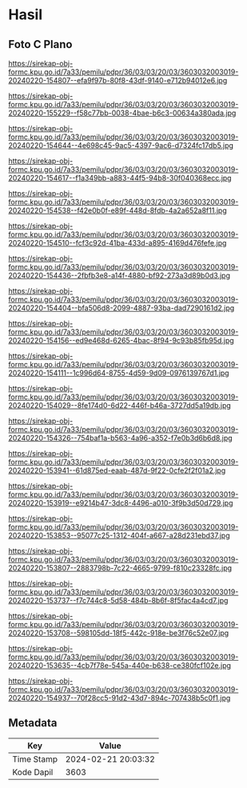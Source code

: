 # Hasil

## Foto C Plano

https://sirekap-obj-formc.kpu.go.id/7a33/pemilu/pdpr/36/03/03/20/03/3603032003019-20240220-154807--efa9f97b-80f8-43df-9140-e712b94012e6.jpg

https://sirekap-obj-formc.kpu.go.id/7a33/pemilu/pdpr/36/03/03/20/03/3603032003019-20240220-155229--f58c77bb-0038-4bae-b6c3-00634a380ada.jpg

https://sirekap-obj-formc.kpu.go.id/7a33/pemilu/pdpr/36/03/03/20/03/3603032003019-20240220-154644--4e698c45-9ac5-4397-9ac6-d7324fc17db5.jpg

https://sirekap-obj-formc.kpu.go.id/7a33/pemilu/pdpr/36/03/03/20/03/3603032003019-20240220-154617--f1a349bb-a883-44f5-94b8-30f040368ecc.jpg

https://sirekap-obj-formc.kpu.go.id/7a33/pemilu/pdpr/36/03/03/20/03/3603032003019-20240220-154538--f42e0b0f-e89f-448d-8fdb-4a2a652a8f11.jpg

https://sirekap-obj-formc.kpu.go.id/7a33/pemilu/pdpr/36/03/03/20/03/3603032003019-20240220-154510--fcf3c92d-41ba-433d-a895-4169d476fefe.jpg

https://sirekap-obj-formc.kpu.go.id/7a33/pemilu/pdpr/36/03/03/20/03/3603032003019-20240220-154436--2fbfb3e8-a14f-4880-bf92-273a3d89b0d3.jpg

https://sirekap-obj-formc.kpu.go.id/7a33/pemilu/pdpr/36/03/03/20/03/3603032003019-20240220-154404--bfa506d8-2099-4887-93ba-dad7290161d2.jpg

https://sirekap-obj-formc.kpu.go.id/7a33/pemilu/pdpr/36/03/03/20/03/3603032003019-20240220-154156--ed9e468d-6265-4bac-8f94-9c93b85fb95d.jpg

https://sirekap-obj-formc.kpu.go.id/7a33/pemilu/pdpr/36/03/03/20/03/3603032003019-20240220-154111--1c996d64-8755-4d59-9d09-0976139767d1.jpg

https://sirekap-obj-formc.kpu.go.id/7a33/pemilu/pdpr/36/03/03/20/03/3603032003019-20240220-154029--8fe174d0-6d22-446f-b46a-3727dd5a19db.jpg

https://sirekap-obj-formc.kpu.go.id/7a33/pemilu/pdpr/36/03/03/20/03/3603032003019-20240220-154326--754baf1a-b563-4a96-a352-f7e0b3d6b6d8.jpg

https://sirekap-obj-formc.kpu.go.id/7a33/pemilu/pdpr/36/03/03/20/03/3603032003019-20240220-153941--61d875ed-eaab-487d-9f22-0cfe2f2f01a2.jpg

https://sirekap-obj-formc.kpu.go.id/7a33/pemilu/pdpr/36/03/03/20/03/3603032003019-20240220-153919--e9214b47-3dc8-4496-a010-3f9b3d50d729.jpg

https://sirekap-obj-formc.kpu.go.id/7a33/pemilu/pdpr/36/03/03/20/03/3603032003019-20240220-153853--95077c25-1312-404f-a667-a28d231ebd37.jpg

https://sirekap-obj-formc.kpu.go.id/7a33/pemilu/pdpr/36/03/03/20/03/3603032003019-20240220-153807--2883798b-7c22-4665-9799-f810c23328fc.jpg

https://sirekap-obj-formc.kpu.go.id/7a33/pemilu/pdpr/36/03/03/20/03/3603032003019-20240220-153737--f7c744c8-5d58-484b-8b6f-8f5fac4a4cd7.jpg

https://sirekap-obj-formc.kpu.go.id/7a33/pemilu/pdpr/36/03/03/20/03/3603032003019-20240220-153708--598105dd-18f5-442c-918e-be3f76c52e07.jpg

https://sirekap-obj-formc.kpu.go.id/7a33/pemilu/pdpr/36/03/03/20/03/3603032003019-20240220-153635--4cb7f78e-545a-440e-b638-ce380fcf102e.jpg

https://sirekap-obj-formc.kpu.go.id/7a33/pemilu/pdpr/36/03/03/20/03/3603032003019-20240220-154937--70f28cc5-91d2-43d7-894c-707438b5c0f1.jpg


## Metadata

| Key        | Value               |
| ---------- | ------------------- |
| Time Stamp | 2024-02-21 20:03:32 |
| Kode Dapil | 3603                |



